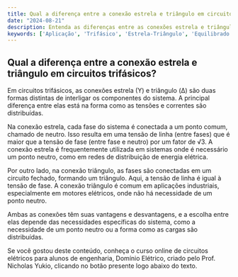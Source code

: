 ```yaml
---
title: Qual a diferença entre a conexão estrela e triângulo em circuitos trifásicos?
date: "2024-08-21"
description: Entenda as diferenças entre as conexões estrela e triângulo em circuitos trifásicos e suas aplicações práticas.
keywords: ['Aplicação', 'Trifásico', 'Estrela-Triângulo', 'Equilibrado', 'Resolvido', 'Termo', 'Circuito']
---
```


## Qual a diferença entre a conexão estrela e triângulo em circuitos trifásicos?

Em circuitos trifásicos, as conexões estrela (Y) e triângulo (Δ) são duas formas distintas de interligar os componentes do sistema. A principal diferença entre elas está na forma como as tensões e correntes são distribuídas.

Na conexão estrela, cada fase do sistema é conectada a um ponto comum, chamado de neutro. Isso resulta em uma tensão de linha (entre fases) que é maior que a tensão de fase (entre fase e neutro) por um fator de √3. A conexão estrela é frequentemente utilizada em sistemas onde é necessário um ponto neutro, como em redes de distribuição de energia elétrica.

Por outro lado, na conexão triângulo, as fases são conectadas em um circuito fechado, formando um triângulo. Aqui, a tensão de linha é igual à tensão de fase. A conexão triângulo é comum em aplicações industriais, especialmente em motores elétricos, onde não há necessidade de um ponto neutro.

Ambas as conexões têm suas vantagens e desvantagens, e a escolha entre elas depende das necessidades específicas do sistema, como a necessidade de um ponto neutro ou a forma como as cargas são distribuídas.

Se você gostou deste conteúdo, conheça o curso online de circuitos elétricos para alunos de engenharia, Domínio Elétrico, criado pelo Prof. Nicholas Yukio, clicando no botão presente logo abaixo do texto.